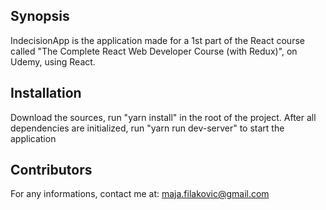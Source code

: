## Synopsis

IndecisionApp is the application made for a 1st part of the React course
called "The Complete React Web Developer Course (with Redux)", on Udemy, 
using React.

## Installation

Download the sources, run "yarn install" in the root of the project.
After all dependencies are initialized, run "yarn run dev-server" to start
the application

## Contributors

For any informations, contact me at: maja.filakovic@gmail.com